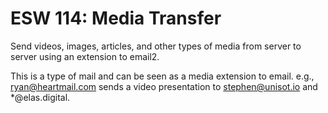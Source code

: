 ESW 114: Media Transfer
===========================

Send videos, images, articles, and other types of media from server to server
using an extension to email2.

This is a type of mail and can be seen as a media extension to email. e.g.,
ryan@heartmail.com sends a video presentation to stephen@unisot.io and
*@elas.digital.